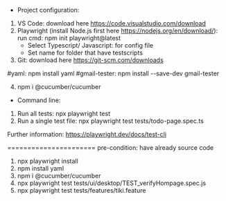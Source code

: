* Project configuration:
1. VS Code: download here https://code.visualstudio.com/download
2. Playwright (install Node.js first here https://nodejs.org/en/download/): run cmd: npm init playwright@latest
    - Select Typescript/ Javascript: for config file
    - Set name for folder that have testscripts
3. Git: download here https://git-scm.com/downloads

#yaml: npm install yaml
#gmail-tester: npm install --save-dev gmail-tester

4. npm i @cucumber/cucumber

* Command line:
1. Run all tests: 
  npx playwright test
2. Run a single test file:
  npx playwright test tests/todo-page.spec.ts

Further information: https://playwright.dev/docs/test-cli

======================
pre-condition: have already source code
1. npx playwright install
2. npm install yaml
4. npm i @cucumber/cucumber
3. npx playwright test tests/ui/desktop/TEST_verifyHompage.spec.js
3. npx playwright test tests/features/tiki.feature

